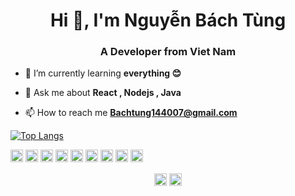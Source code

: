 <h1 align="center">Hi 👋, I'm Nguyễn Bách Tùng</h1>
<h3 align="center">A Developer from Viet Nam</h3>

- 🌱 I’m currently learning **everything 😊**

- 💬 Ask me about **React , Nodejs , Java**

- 📫 How to reach me **Bachtung144007@gmail.com**

[![Top Langs](https://github-readme-stats.vercel.app/api/top-langs/?username=anuraghazra)](https://github.com/bachtung144/github-readme-stats)

<p align="left"><img src="https://devicons.github.io/devicon/devicon.git/icons/react/react-original-wordmark.svg" alt="react" width="20" height="20"/> <img src="https://devicons.github.io/devicon/devicon.git/icons/html5/html5-original-wordmark.svg" alt="html5" width="20" height="20"/> <img src="https://devicons.github.io/devicon/devicon.git/icons/java/java-original-wordmark.svg" alt="java" width="20" height="20"/> <img src="https://devicons.github.io/devicon/devicon.git/icons/javascript/javascript-original.svg" alt="javascript" width="20" height="20"/> <img src="https://devicons.github.io/devicon/devicon.git/icons/mongodb/mongodb-original-wordmark.svg" alt="mongodb" width="20" height="20"/> <img src="https://devicons.github.io/devicon/devicon.git/icons/mysql/mysql-original-wordmark.svg" alt="mysql" width="20" height="20"/> <img src="https://devicons.github.io/devicon/devicon.git/icons/nodejs/nodejs-original-wordmark.svg" alt="nodejs" width="20" height="20"/> <img src="https://devicons.github.io/devicon/devicon.git/icons/redux/redux-original.svg" alt="redux" width="20" height="20"/> <img src="https://devicons.github.io/devicon/devicon.git/icons/express/express-original-wordmark.svg" alt="express" width="20" height="20"/></p><p align="center">
<a href="https://www.linkedin.com/in/b%C3%A1ch-t%C3%B9ng-a034901a4/" target="blank"><img align="center" src="https://cdn.jsdelivr.net/npm/simple-icons@3.0.1/icons/linkedin.svg" alt="bách tùng" height="20" width="20" /></a>
<a href="https://www.facebook.com/tung.nguyenbach.1" target="blank"><img align="center" src="https://cdn.jsdelivr.net/npm/simple-icons@3.0.1/icons/facebook.svg" alt="nguyễn bách tùng" height="20" width="20" /></a>
</p>

